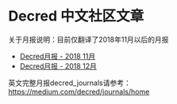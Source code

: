 # Decred 中文社区文章

关于月报说明：目前仅翻译了2018年11月以后的月报 <br/>
* [Decred月报 - 2018 11月](201811_DecredJournalCN.md)<br/>
* [Decred月报 - 2018 12月](201812_DecredJournalCN.md)<br/>

英文完整月报decred_journals请参考：https://medium.com/decred/journals/home
